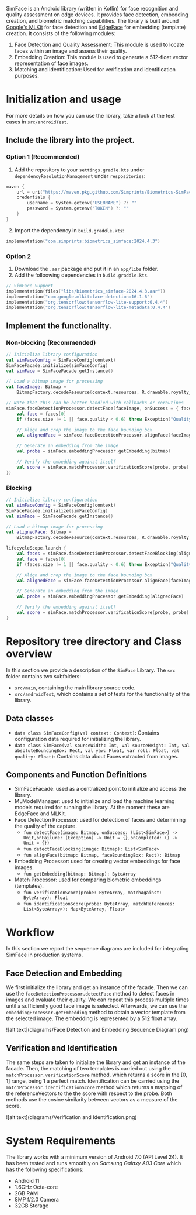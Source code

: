 SimFace is an Android library (written in Kotlin) for face recognition and quality assessment on
edge devices. It provides face detection, embedding creation, and biometric matching capabilities.
The library is built
around [Google's MLKit](https://developers.google.com/ml-kit/vision/face-detection) for face
detection and [EdgeFace](https://github.com/otroshi/edgeface) for embedding (template) creation. It
consists of the following modules:

1. Face Detection and Quality Assessment: This module is used to locate faces within an image and
   assess their quality.
2. Embedding Creation: This module is used to generate a 512-float vector representation of face
   images.
3. Matching and Identification: Used for verification and identification purposes.

# Initialization and usage

For more details on how you can use the library, take a look at the test cases in
```src/androidTest```.

## Include the library into the project.

### Option 1 (Recommended)

1. Add the repository to your ```settings.gradle.kts``` under ```dependencyResolutionManagement``` under ```respositories```:

```kotlin
maven {
    url = uri("https://maven.pkg.github.com/Simprints/Biometrics-SimFace")
    credentials {
        username = System.getenv("USERNAME") ?: ""
        password = System.getenv("TOKEN") ?: ""
    }
}
```

2. Import the dependency in ```build.graddle.kts```:

```kotlin
implementation("com.simprints:biometrics_simface:2024.4.3")
```

### Option 2

1. Download the ```.aar``` package and put it in an ```app/libs``` folder.
2. Add the folloowing dependencies in ```build.graddle.kts```.

```kotlin
// SimFace Support
implementation(files("libs/biometrics_simface-2024.4.3.aar"))
implementation("com.google.mlkit:face-detection:16.1.6")
implementation("org.tensorflow:tensorflow-lite-support:0.4.4")
implementation("org.tensorflow:tensorflow-lite-metadata:0.4.4")
```

## Implement the functionality.

### Non-blocking (Recommended)

```kotlin
// Initialize library configuration
val simFaceConfig = SimFaceConfig(context)
SimFaceFacade.initialize(simFaceConfig)
val simFace = SimFaceFacade.getInstance()

// Load a bitmap image for processing
val faceImage: Bitmap =
    BitmapFactory.decodeResource(context.resources, R.drawable.royalty_free_good_face)

// Note that this can be better handled with callbacks or coroutines
simFace.faceDetectionProcessor.detectFace(faceImage, onSuccess = { faces ->
    val face = faces[0]
    if (faces.size != 1 || face.quality < 0.6) throw Exception("Quality not sufficient")

    // Align and crop the image to the face bounding box
    val alignedFace = simFace.faceDetectionProcessor.alignFace(faceImage, face.absoluteBoundingBox)

    // Generate an embedding from the image
    val probe = simFace.embeddingProcessor.getEmbedding(bitmap)

    // Verify the embedding against itself
    val score = simFace.matchProcessor.verificationScore(probe, probe)
})
```

### Blocking

```kotlin
// Initialize library configuration
val simFaceConfig = SimFaceConfig(context)
SimFaceFacade.initialize(simFaceConfig)
val simFace = SimFaceFacade.getInstance()

// Load a bitmap image for processing
val alignedFace: Bitmap =
    BitmapFactory.decodeResource(context.resources, R.drawable.royalty_free_good_face)

lifecycleScope.launch {
    val faces = simFace.faceDetectionProcessor.detectFaceBlocking(alignedFace)
    val face = faces[0]
    if (faces.size != 1 || face.quality < 0.6) throw Exception("Quality not sufficient")

    // Align and crop the image to the face bounding box
    val alignedFace = simFace.faceDetectionProcessor.alignFace(faceImage, face.absoluteBoundingBox)

    // Generate an embedding from the image
    val probe = simFace.embeddingProcessor.getEmbedding(alignedFace)

    // Verify the embedding against itself
    val score = simFace.matchProcessor.verificationScore(probe, probe)
}
```

# Repository tree directory and Class overview

In this section we provide a description of the ```SimFace``` Library. The ```src``` folder contains
two subfolders:

- ```src/main```, containing the main library source code.
- ```src/androidTest```, which contains a set of tests for the functionality of the library.

## Data classes

- ```data class SimFaceConfig(val context: Context)```: Contains configuration data required for
  initializing the library.
- ```data class SimFace(val sourceWidth: Int, val sourceHeight: Int, val absoluteBoundingBox: Rect, val yaw: Float, var roll: Float, val quality: Float)```:
Contains data about Faces extracted from images.

## Components and Function Definitions

- SimFaceFacade: used as a centralized point to initialize and access the library.
- MLModelManager: used to initialize and load the machine learning models required for running the
  library. At the moment these are EdgeFace and MLKit.
- Face Detection Processor: used for detection of faces and determining the quality of the capture.
    - ```fun detectFace(image: Bitmap, onSuccess: (List<SimFace>) -> Unit,onFailure: (Exception) -> Unit = {},onCompleted: () -> Unit = {})```
    - ```fun detectFaceBlocking(image: Bitmap): List<SimFace>```
    - ```fun alignFace(bitmap: Bitmap, faceBoundingBox: Rect): Bitmap```
- Embedding Processor: used for creating vector embeddings for face images.
    - ```fun getEmbedding(bitmap: Bitmap): ByteArray```
- Match Processor: used for comparing biometric embeddings (templates).
    - ```fun verificationScore(probe: ByteArray, matchAgainst: ByteArray): Float```
    - ```fun identificationScore(probe: ByteArray, matchReferences: List<ByteArray>): Map<ByteArray, Float>```

# Workflow

In this section we report the sequence diagrams are included for integrating SimFace in production
systems.

## Face Detection and Embedding

We first initialize the library and get an instance of the facade. Then we can use the
```faceDetectionProcessor.detectFace``` method to detect faces in images and evaluate their quality.
We can repeat this process multiple times until a sufficiently good face image is selected.
Afterwards, we can use the ```embeddingProcessor.getEmbedding``` method to obtain a vector template
from the selected image. The embedding is represented by a 512 float array.

![alt text](diagrams/Face Detection and Embedding Sequence Diagram.png)

## Verification and Identification

The same steps are taken to initialize the library and get an instance of the facade. Then, the
matching of two templates is carried out using the ```matchProcessor.verificationScore``` method,
which returns a score in the [0, 1] range, being 1 a perfect match. Identification can be carried
using the ```matchProcessor.identificationScore``` method which returns a mapping of the
referenceVectors to the the score with respect to the probe. Both methods use the cosine similarity
between vectors as a measure of the score.

![alt text](diagrams/Verification and Identification.png)

# System Requirements

The library works with a minimum version of Android 7.0 (API Level 24). It has been tested and runs
smoothly on *Samsung Galaxy A03 Core* which has the following specifications:

- Android 11
- 1.6GHz Octa-core
- 2GB RAM
- 8MP f/2.0 Camera
- 32GB Storage



